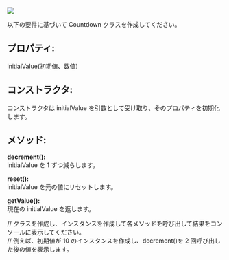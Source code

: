 <img src="https://img.shields.io/badge/-JavaScript-000000.svg?style=for-the-badge&logo=JavaScript&logoColor=F7DF1E">

以下の要件に基づいて Countdown クラスを作成してください。

## プロパティ:

initialValue(初期値、数値)

## コンストラクタ:

コンストラクタは initialValue を引数として受け取り、そのプロパティを初期化します。

## メソッド:

**decrement():**  
initialValue を 1 ずつ減らします。

**reset():**  
initialValue を元の値にリセットします。

**getValue():**  
現在の initialValue を返します。

// クラスを作成し、インスタンスを作成して各メソッドを呼び出して結果をコンソールに表示してください。  
// 例えば、初期値が 10 のインスタンスを作成し、decrement()を 2 回呼び出した後の値を表示します。
